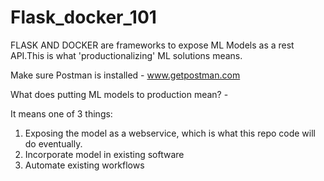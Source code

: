 # Flask_docker_101

FLASK AND DOCKER are frameworks to expose ML Models as a rest API.This is what 'productionalizing' ML solutions means.

Make sure Postman is installed - www.getpostman.com

What does putting ML models to production mean? - 

It means one of 3 things:

1) Exposing the model as a webservice, which is what this repo code will do eventually.
2) Incorporate model in existing software
3) Automate existing workflows
